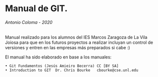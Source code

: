 #    Manual de GIT.  
######   Antonio Coloma - 2020


Manual realizado para los alumnos del IES Marcos Zaragoza de La Vila Joiosa para que en los futuros proyectos a realizar incluyan un control de versiones y entren en las empresas más preparados si cabe :)

El manual ha sido elaborado en base a los manuales:

    • Git Fundamentos (Jesús Amieiro Becerra) CC [BY SA]
    • Introduction to GIT  Dr. Chris Bourke   cbourke@cse.unl.edu 

